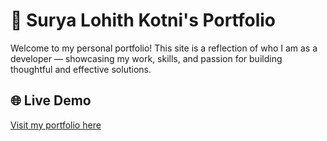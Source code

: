 # 🚀 Surya Lohith Kotni's Portfolio

Welcome to my personal portfolio! This site is a reflection of who I am as a developer — showcasing my work, skills, and passion for building thoughtful and effective solutions.

## 🌐 Live Demo

[Visit my portfolio here](https://portfolio-opal-ten-87.vercel.app/)
